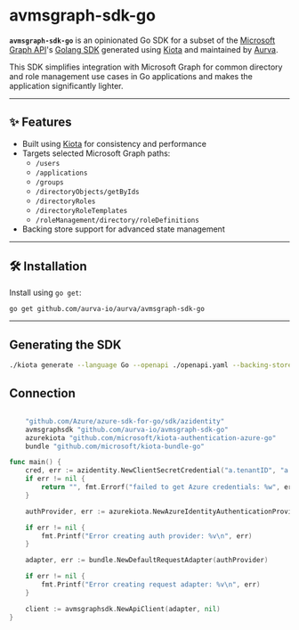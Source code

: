 # avmsgraph-sdk-go

**`avmsgraph-sdk-go`** is an opinionated Go SDK for a subset of the [Microsoft Graph API](https://learn.microsoft.com/en-us/graph/overview)'s [Golang SDK](https://github.com/microsoftgraph/msgraph-sdk-go) generated using [Kiota](https://github.com/microsoft/kiota) and maintained by [Aurva](https://aurva.io).

This SDK simplifies integration with Microsoft Graph for common directory and role management use cases in Go applications and makes the application significantly lighter.

---

## ✨ Features

- Built using [Kiota](https://github.com/microsoft/kiota) for consistency and performance
- Targets selected Microsoft Graph paths:
  - `/users`
  - `/applications`
  - `/groups`
  - `/directoryObjects/getByIds`
  - `/directoryRoles`
  - `/directoryRoleTemplates`
  - `/roleManagement/directory/roleDefinitions`
- Backing store support for advanced state management

---

## 🛠 Installation

Install using `go get`:

```bash
go get github.com/aurva-io/aurva/avmsgraph-sdk-go
```

---

## Generating the SDK

```sh
./kiota generate --language Go --openapi ./openapi.yaml --backing-store --output ./avmsgraph-sdk-go --namespace-name "github.com/aurva-io/avmsgraph-sdk-go" --include-path "/users"  --include-path "/applications" --include-path "/directoryObjects/getByIds"  --include-path "/groups"  --include-path "/directoryRoles" --include-path "/directoryRoleTemplates"  --include-path "/roleManagement/directory/roleDefinitions"
```


## Connection 

```go

	"github.com/Azure/azure-sdk-for-go/sdk/azidentity"
	avmsgraphsdk "github.com/aurva-io/avmsgraph-sdk-go"
	azurekiota "github.com/microsoft/kiota-authentication-azure-go"
	bundle "github.com/microsoft/kiota-bundle-go"

func main() {
	cred, err := azidentity.NewClientSecretCredential("a.tenantID", "a.clientID", "a.clientSecret", nil)
	if err != nil {
		return "", fmt.Errorf("failed to get Azure credentials: %w", err)
	}

	authProvider, err := azurekiota.NewAzureIdentityAuthenticationProvider(cred)

	if err != nil {
		fmt.Printf("Error creating auth provider: %v\n", err)
	}

	adapter, err := bundle.NewDefaultRequestAdapter(authProvider)

	if err != nil {
		fmt.Printf("Error creating request adapter: %v\n", err)
	}

	client := avmsgraphsdk.NewApiClient(adapter, nil)
}

```